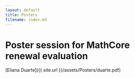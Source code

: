 ```yaml
---
layout: default
title: Posters
filename: index.md
---
```

# Poster session for MathCore renewal evaluation


[Eliana Duarte]({{ site.url }}/assets/Posters/duarte.pdf)
